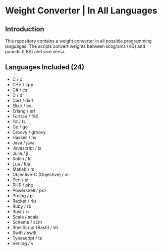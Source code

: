# Weight Converter | In All Languages

## Introduction
This repository contains a weight converter in all possible programming languages. The scripts convert weights between kilograms (KG) and pounds (LBS) and vice versa.

## Languages Included (24)
- C / c
- C++ / cpp
- C# / cs
- D / d
- Dart / dart
- Elixir / ex
- Erlang / erl
- Fortran / f90
- F# / fs
- Go / go
- Groovy / groovy
- Haskell / hs
- Java / java
- Javascript / js
- Julia / jl
- Kotlin / kt
- Lua / lua
- Matlab / m
- Objective-C (Objective) / m
- Perl / pl
- PHP / php
- Powershell / ps1
- Prolog / pl
- Racket / rkt
- Ruby / rb
- Rust / rs
- Scala / scala
- Scheme / scm
- ShellScript (Bash) / sh
- Swift / swift
- Typescript / ts
- Verilog / v

